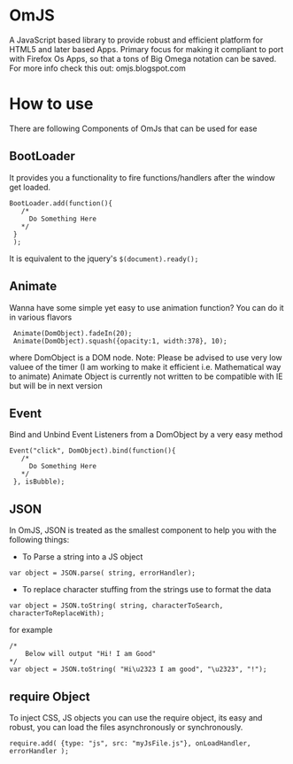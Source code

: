 OmJS
====

A JavaScript based library to provide robust and efficient platform for HTML5 and later based Apps.
Primary focus for making it compliant to port with Firefox Os Apps, so that a tons of Big Omega notation can be saved.
For more info check this out:
omjs.blogspot.com

How to use
==========

There are following Components of OmJs that can be used for ease

## BootLoader

It provides you a functionality to fire functions/handlers after the window get loaded.
```
BootLoader.add(function(){
   /*
     Do Something Here
   */
 }
 );
```
  It is equivalent to the jquery's ``` $(document).ready(); ```

## Animate

  Wanna have some simple yet easy to use animation function? You can do it in various flavors
```  
 Animate(DomObject).fadeIn(20);
 Animate(DomObject).squash({opacity:1, width:378}, 10);
```
where DomObject is a DOM node.
  Note: Please be advised to use very low valuee of the timer (I am working to make it efficient i.e. Mathematical way to animate)
        Animate Object is currently not written to be compatible with IE but will be in next version

## Event

Bind and Unbind Event Listeners from a DomObject by a very easy method
```
Event("click", DomObject).bind(function(){
   /*
     Do Something Here
   */
 }, isBubble);
```
## JSON

In OmJS, JSON is treated as the smallest component to help you with the following things:
* To Parse a string into a JS object
```
var object = JSON.parse( string, errorHandler);
```
* To replace character stuffing from the strings use to format the data
```
var object = JSON.toString( string, characterToSearch, characterToReplaceWith);
```
for example
```
/*
	Below will output "Hi! I am Good"
*/
var object = JSON.toString( "Hi\u2323 I am good", "\u2323", "!");
```

## require Object

To inject CSS, JS objects you can use the require object, its easy and robust, you can load the files asynchronously or synchronously.
```
require.add( {type: "js", src: "myJsFile.js"}, onLoadHandler, errorHandler );
```
